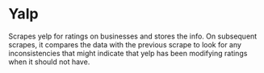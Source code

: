 # Yalp
Scrapes yelp for ratings on businesses and stores the info. On subsequent scrapes, it compares the data with the previous scrape to look for any inconsistencies that might indicate that yelp has been modifying ratings when it should not have.
